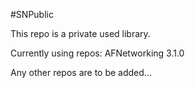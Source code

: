 #SNPublic

This repo is a private used library.

Currently using repos:
AFNetworking 3.1.0

Any other repos are to be added...
